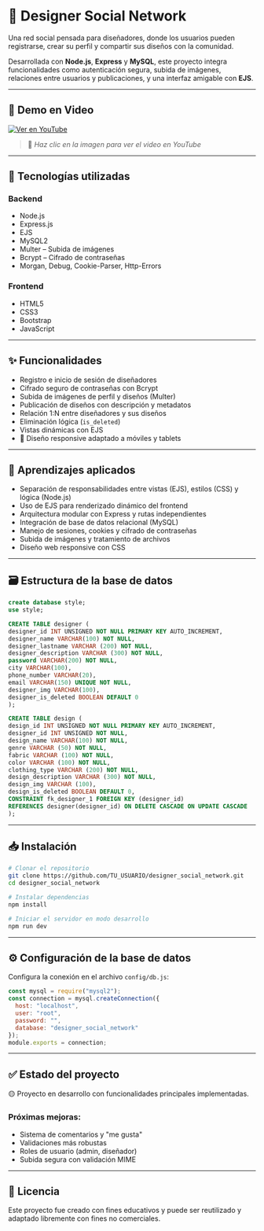 # 🎨 Designer Social Network

Una red social pensada para diseñadores, donde los usuarios pueden registrarse, crear su perfil y compartir sus diseños con la comunidad.

Desarrollada con **Node.js**, **Express** y **MySQL**, este proyecto integra funcionalidades como autenticación segura, subida de imágenes, relaciones entre usuarios y publicaciones, y una interfaz amigable con **EJS**.

---

## 🎥 Demo en Video

[![Ver en YouTube](https://img.youtube.com/vi/PUbPNTncLsE/0.jpg)](https://www.youtube.com/watch?v=PUbPNTncLsE)

> 🔗 *Haz clic en la imagen para ver el video en YouTube*

---

## 🚀 Tecnologías utilizadas

### Backend
- Node.js  
- Express.js  
- EJS  
- MySQL2  
- Multer – Subida de imágenes  
- Bcrypt – Cifrado de contraseñas  
- Morgan, Debug, Cookie-Parser, Http-Errors  

### Frontend
- HTML5  
- CSS3  
- Bootstrap  
- JavaScript  

---

## ✨ Funcionalidades

- Registro e inicio de sesión de diseñadores  
- Cifrado seguro de contraseñas con Bcrypt  
- Subida de imágenes de perfil y diseños (Multer)  
- Publicación de diseños con descripción y metadatos  
- Relación 1:N entre diseñadores y sus diseños  
- Eliminación lógica (`is_deleted`)  
- Vistas dinámicas con EJS  
- 📱 Diseño responsive adaptado a móviles y tablets  

---

## 🧠 Aprendizajes aplicados

- Separación de responsabilidades entre vistas (EJS), estilos (CSS) y lógica (Node.js)  
- Uso de EJS para renderizado dinámico del frontend  
- Arquitectura modular con Express y rutas independientes  
- Integración de base de datos relacional (MySQL)  
- Manejo de sesiones, cookies y cifrado de contraseñas  
- Subida de imágenes y tratamiento de archivos  
- Diseño web responsive con CSS  

---

## 🗃️ Estructura de la base de datos

```sql
create database style;
use style;

CREATE TABLE designer (
designer_id INT UNSIGNED NOT NULL PRIMARY KEY AUTO_INCREMENT,
designer_name VARCHAR(100) NOT NULL,
designer_lastname VARCHAR (200) NOT NULL,
designer_description VARCHAR (300) NOT NULL,
password VARCHAR(200) NOT NULL,
city VARCHAR(100),
phone_number VARCHAR(20),
email VARCHAR(150) UNIQUE NOT NULL,
designer_img VARCHAR(100),
designer_is_deleted BOOLEAN DEFAULT 0
);

CREATE TABLE design (
design_id INT UNSIGNED NOT NULL PRIMARY KEY AUTO_INCREMENT,
designer_id INT UNSIGNED NOT NULL,
design_name VARCHAR(100) NOT NULL,
genre VARCHAR (50) NOT NULL,
fabric VARCHAR (100) NOT NULL,
color VARCHAR (100) NOT NULL,
clothing_type VARCHAR (200) NOT NULL,
design_description VARCHAR (300) NOT NULL,
design_img VARCHAR (100),
design_is_deleted BOOLEAN DEFAULT 0,
CONSTRAINT fk_designer_1 FOREIGN KEY (designer_id)
REFERENCES designer(designer_id) ON DELETE CASCADE ON UPDATE CASCADE
);

```

---

## 📥 Instalación

```bash
# Clonar el repositorio
git clone https://github.com/TU_USUARIO/designer_social_network.git
cd designer_social_network

# Instalar dependencias
npm install

# Iniciar el servidor en modo desarrollo
npm run dev
```

---

## ⚙️ Configuración de la base de datos

 Configura la conexión en el archivo `config/db.js`:

```js
const mysql = require("mysql2");
const connection = mysql.createConnection({
  host: "localhost",
  user: "root",
  password: "",
  database: "designer_social_network"
});
module.exports = connection;
```


---

## ✅ Estado del proyecto

🟡 Proyecto en desarrollo con funcionalidades principales implementadas.

### Próximas mejoras:
- Sistema de comentarios y "me gusta"  
- Validaciones más robustas  
- Roles de usuario (admin, diseñador)  
- Subida segura con validación MIME  

---


## 📝 Licencia

Este proyecto fue creado con fines educativos y puede ser reutilizado y adaptado libremente con fines no comerciales.
